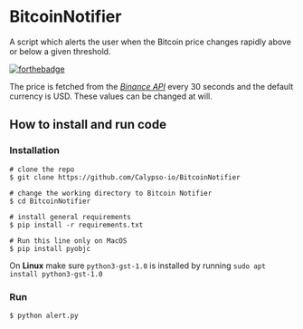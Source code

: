 # BitcoinNotifier

A script which alerts the user when the Bitcoin price changes rapidly above or below a given threshold.

[![forthebadge](https://forthebadge.com/images/badges/powered-by-black-magic.svg)](https://forthebadge.com)

The price is fetched from the [_Binance API_](https://github.com/binance/binance-spot-api-docs/blob/master/rest-api.md) every 30 seconds and the default currency is USD. These values can be changed at will.

## How to install and run code
### Installation

```console
# clone the repo
$ git clone https://github.com/Calypso-io/BitcoinNotifier

# change the working directory to Bitcoin Notifier
$ cd BitcoinNotifier

# install general requirements
$ pip install -r requirements.txt

# Run this line only on MacOS
$ pip install pyobjc
```
On **Linux** make sure `python3-gst-1.0` is installed by running `sudo apt install python3-gst-1.0`

### Run
```console
$ python alert.py
```
